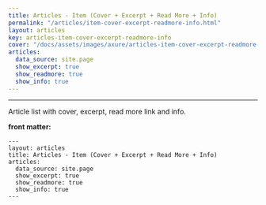 ```yaml
---
title: Articles - Item (Cover + Excerpt + Read More + Info)
permalink: "/articles/item-cover-excerpt-readmore-info.html"
layout: articles
key: articles-item-cover-excerpt-readmore-info
cover: "/docs/assets/images/axure/articles-item-cover-excerpt-readmore-info.jpg"
articles:
  data_source: site.page
  show_excerpt: true
  show_readmore: true
  show_info: true
---
```


<div class="article__content" markdown="1">

---

Article list with cover, excerpt, read more link and info.

<!--more-->

**front matter:**

    ---
    layout: articles
    title: Articles - Item (Cover + Excerpt + Read More + Info)
    articles:
      data_source: site.page
      show_excerpt: true
      show_readmore: true
      show_info: true
    ---

</div>